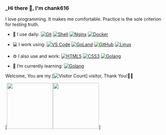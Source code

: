 <link rel="stylesheet" type="text/css" href="./beautiful.css">

### _Hi there 👋, I'm chank616

I love programming. It makes me comfortable. Practice is the sole criterion for testing truth.

- 🚀 I use daily:
  [![Git](https://img.shields.io/badge/-Git-000000?logo=git&logoColor=FF7043)](https://www.twinklestars.top/)
  [![Shell](https://img.shields.io/badge/-Shell-4EC422?logo=Shell&logoColor=FF7043)](https://www.twinklestars.top/)
  [![Nginx](https://img.shields.io/badge/-Nginx-F6C915?logo=nginx&logoColor=029137)](https://www.twinklestars.top/)
  [![Docker](https://img.shields.io/badge/docker-20232A?logo=docker&logoColor=61DAFB)](https://www.twinklestars.top/)

- 💻 I work using:
  [![VS Code](https://img.shields.io/badge/-VS%20Code-007ACC?style=plastic&logo=visual-studio-code)](https://www.twinklestars.top/)
  [![GoLand](https://img.shields.io/badge/-GoLand-000?logo=goland&logoColor=00ACC1)](https://www.twinklestars.top/)
  [![GitHub](https://img.shields.io/badge/-GitHub-181717?style=plastic&logo=github)](https://www.twinklestars.top/)
  [![Linux](https://img.shields.io/badge/-Linux-F16061?logo=linux&logoColor=000)](https://www.twinklestars.top/)

- ⚙️ I also use and work:
  [![HTML5](https://img.shields.io/badge/-HTML5-E34F26?style=plastic&logo=html5&logoColor=white)](https://www.twinklestars.top/)
  [![CSS3](https://img.shields.io/badge/-CSS3-1572B6?style=plastic&logo=css3)](https://www.twinklestars.top/)
  [![Golang](https://img.shields.io/badge/-Golang-02569B?logo=go&logoColor=00ACC1)](https://www.twinklestars.top/)

- 🌱 I’m currently learning:
  [![Golang](https://img.shields.io/badge/-Golang-02569B?logo=go&logoColor=00ACC1)](https://www.twinklestars.top/)


Welcome, You are my [![Visitor Count](https://profile-counter.glitch.me/all-smile/count.svg)] visitor, Thank You!🎉🎉

<!-- [![Top Langs](https://github-readme-stats.vercel.app/api/top-langs/?username=chank616&theme=flag-india)](https://github.com/chank616/github-readme-stats) -->

[<span><img src="https://github-readme-stats.vercel.app/api/top-langs/?username=chank616&layout=compact" height=145/></span><span><img src="https://github-readme-stats.vercel.app/api?username=chank616&count_private=true&show_icons=true" height=145/></span>]

<!--
<table border="0">
<tr>
<td valign="top">
<img src="https://github-readme-stats.vercel.app/api/top-langs/?username=chank616&layout=compact" alt="Top Langs" height="160" />
</td>
<td valign="top">
<img src="https://github-readme-stats.vercel.app/api?username=chank616&show_icons=true" alt="chank616's GitHub stats" height="160" />
</td>
</tr>
</table>
-->

<!--
![Top Langs](https://github-readme-stats.vercel.app/api/top-langs/?username=chank616&layout=compact)
![chank616's GitHub stats](https://github-readme-stats.vercel.app/api?username=chank616&show_icons=true)
-->

